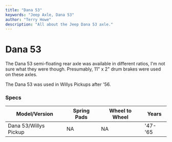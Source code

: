 ```yaml
---
title: "Dana 53"
keywords: "Jeep Axle, Dana 53"
author: "Terry Howe"
description: "All about the Jeep Dana 53 axle."
---
```

# Dana 53

The Dana 53 semi-floating rear axle was available in different ratios, I'm not sure what they were though. Presumably, 11" x 2" drum brakes were used on these axles. 

The Dana 53 was used in Willys Pickups after '56.

### Specs

| Model/Version         | Spring Pads | Wheel to Wheel | Years   |
|-----------------------|-------------|----------------|---------|
| Dana 53/Willys Pickup | NA          | NA             | '47-'65 |
